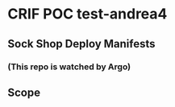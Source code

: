 # CRIF POC test-andrea4

## Sock Shop Deploy Manifests
### (This repo is watched by Argo)

## Scope
